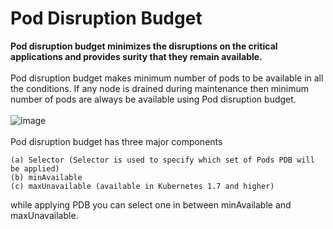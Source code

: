 # Pod Disruption Budget 

**Pod disruption budget minimizes the disruptions on the critical applications and provides surity that they remain available.**
<br> <br/>
Pod disruption budget makes minimum number of pods to be available in all the conditions. If any node is drained during maintenance then minimum number of pods are always be available using Pod disruption budget.
<br> <br/>
                         ![image](https://github.com/singhritesh85/terraform-azure/assets/56765895/cc9c5e66-5959-4fb2-8dce-cb19bea1e9b2)
<br> <br/>
Pod disruption budget has three major components
```
(a) Selector (Selector is used to specify which set of Pods PDB will be applied)
(b) minAvailable
(c) maxUnavailable (available in Kubernetes 1.7 and higher)
```
while applying PDB you can select one in between minAvailable and maxUnavailable.
